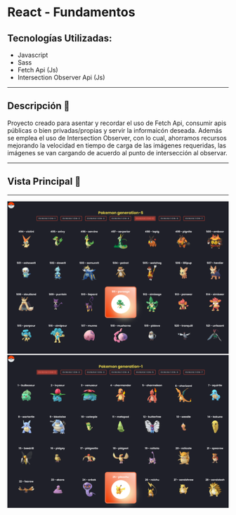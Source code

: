# React - Fundamentos


## Tecnologías Utilizadas:

- Javascript
- Sass
- Fetch Api (Js) 
- Intersection Observer Api (Js)

---
## Descripción 📘 

Proyecto creado para asentar y recordar el uso de Fetch Api, consumir apis públicas o bien privadas/propias y servir la informaicón deseada.
Además se emplea el uso de Intersection Observer, con lo cual, ahorramos recursos mejorando la velocidad en tiempo de carga de las imágenes requeridas, las imágenes se van cargando de acuerdo al punto de intersección al observar. 

---
## Vista Principal 🎨 
---

<img width="800" src="img/view1.png">
<img width="800" src="img/view2.png">